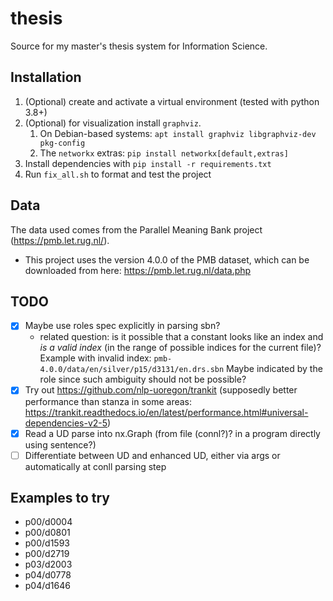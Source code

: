 # thesis
Source for my master's thesis system for Information Science.

## Installation
1. (Optional) create and activate a virtual environment (tested with python 3.8+)
2. (Optional) for visualization install `graphviz`. 
   1. On Debian-based systems: `apt install graphviz libgraphviz-dev pkg-config`
   2. The `networkx` extras: `pip install networkx[default,extras]`
3. Install dependencies with `pip install -r requirements.txt`
4. Run `fix_all.sh` to format and test the project

## Data
The data used comes from the Parallel Meaning Bank project (https://pmb.let.rug.nl/).
- This project uses the version 4.0.0 of the PMB dataset, which can be downloaded from here: https://pmb.let.rug.nl/data.php

## TODO
- [x] Maybe use roles spec explicitly in parsing sbn?
  * related question: is it possible that a constant looks like an index and *is a valid index* (in the range of possible indices for the current file)? Example with invalid index: `pmb-4.0.0/data/en/silver/p15/d3131/en.drs.sbn` Maybe indicated by the role since such ambiguity should not be possible?
- [x] Try out https://github.com/nlp-uoregon/trankit (supposedly better performance than stanza in some areas: https://trankit.readthedocs.io/en/latest/performance.html#universal-dependencies-v2-5)
- [x] Read a UD parse into nx.Graph (from file (connl?)? in a program directly using sentence?)
- [ ] Differentiate between UD and enhanced UD, either via args or automatically at conll parsing step

## Examples to try
* p00/d0004
* p00/d0801
* p00/d1593
* p00/d2719
* p03/d2003
* p04/d0778
* p04/d1646